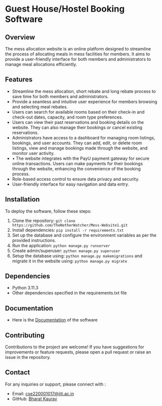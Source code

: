 # Guest House/Hostel Booking Software

## Overview
The mess allocation website is an online platform designed to streamline the process of allocating meals in mess facilities for members. It aims to provide a user-friendly interface for both members and administrators to manage meal allocations efficiently.

## Features
- Streamline the mess allocation, short rebate and long rebate process to save time for both members and administrators.
- Provide a seamless and intuitive user experience for members browsing and selecting meal rebates.
- Users can search for available rooms based on their check-in and check-out dates, capacity, and room type preferences.
- Users can view their past reservations and booking details on the website. They can also manage their bookings or cancel existing reservations.
- Administrators have access to a dashboard for managing room listings, bookings, and user accounts. They can add, edit, or delete room listings, view and manage bookings made through the website, and monitor user activity.
- •	The website integrates with the PayU payment gateway for secure online transactions. Users can make payments for their bookings through the website, enhancing the convenience of the booking process.
- Role-based access control to ensure data privacy and security.
- User-friendly interface for easy navigation and data entry.

## Installation
To deploy the software, follow these steps:

1. Clone the repository: `git clone https://github.com/TheNetherWatcher/Mess-Website1.git`
2. Install dependencies: `pip install -r requirements.txt`
3. Set up the database and configure the environment variables as per the provided instructions.
4. Run the application: `python manage.py runserver`
5. Create admin/superuser: `python manage.py superuser`
6. Setup the database using: `python manage.py makemigrations` and migrate it in the website using: `python manage.py migrate` 

## Dependencies
- Python 3.11.3
- Other dependencies specified in the requirements.txt file

## Documentation
- Here is the [Documentation](https://1drv.ms/w/s!Amd1wyLTMfRdhnaWVyEFGFfLGyJG?e=Fz5zaj) of the software

## Contributing
Contributions to the project are welcome! If you have suggestions for improvements or feature requests, please open a pull request or raise an issue in the repository.

## Contact
For any inquiries or support, please connect with :
- Email: cse220001017@iiti.ac.in
- GitHub: [Bharat Kaurav](https://github.com/TheNetherWatcher)
